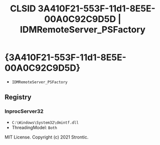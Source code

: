 ﻿---
title: "CLSID 3A410F21-553F-11d1-8E5E-00A0C92C9D5D | IDMRemoteServer_PSFactory"
excerpt: What is COM-Object CLSID 3A410F21-553F-11d1-8E5E-00A0C92C9D5D?
---

# {3A410F21-553F-11d1-8E5E-00A0C92C9D5D}

* `IDMRemoteServer_PSFactory`

## Registry


### InprocServer32

* `C:\Windows\System32\dmintf.dll`
* ThreadingModel: `Both`

MIT License. Copyright (c) 2021 Strontic.


